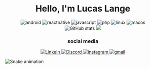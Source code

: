 <h1 align="center">Hello, I'm Lucas Lange</h1>

<div align="center">
    <img alt="android" src="https://img.shields.io/badge/Android-3DDC84?style=for-the-badge&logo=android&logoColor=white"/>
    <img alt="reactnative" src="https://img.shields.io/badge/React_Native-20232A?style=for-the-badge&logo=react&logoColor=61DAFB"/>
    <img alt="javascript" src="https://img.shields.io/badge/JavaScript-F7DF1E?style=for-the-badge&logo=javascript&logoColor=black"/>
    <img alt="php" src="https://img.shields.io/badge/php-20232A?style=for-the-badge&logo=php&logoColor=61DAFB"/>
    <img alt="linux" src="https://img.shields.io/badge/Linux-FCC624?style=for-the-badge&logo=linux&logoColor=black"/>
    <img alt="macos" src="https://img.shields.io/badge/mac%20os-000000?style=for-the-badge&logo=apple&logoColor=white"/>
</div>

<div align="center">
    <img alt="GitHub stats" src="https://github-readme-stats.vercel.app/api?username=lucasmullerlange&show_icons=true&theme=radical"/> 
    <img alt"Top Langs" src="https://github-readme-stats.vercel.app/api/top-langs/?username=lucasmullerlange&layout=compact&theme=radical"/>
    
</div>



<h3 align="center">social media</h3>

<div align="center">
    <a href="https://www.linkedin.com/in/lucas-lange-28a38a123/">
        <img alt="LinkeIn" src="https://img.shields.io/badge/LinkedIn-0077B5?style=for-the-badge&logo=linkedin&logoColor=white"/>
    </a>
    <a href="">
        <img alt="Discord" src="https://img.shields.io/badge/Discord-7289DA?style=for-the-badge&logo=discord&logoColor=white" />
    </a>
    <a href="https://www.instagram.com/lucaslange.dev/">
        <img alt="instagram" src="https://img.shields.io/badge/Instagram-E4405F?style=for-the-badge&logo=instagram&logoColor=white"/> 
    </a>
    <a href="">
        <img alt="gmail" src="https://img.shields.io/badge/Gmail-D14836?style=for-the-badge&logo=gmail&logoColor=white"/>
    </a>
</div>

![Snake animation](https://github.com/lucasmullerlange/lucasmullerlange/blob/output/github-contribution-grid-snake.svg)






